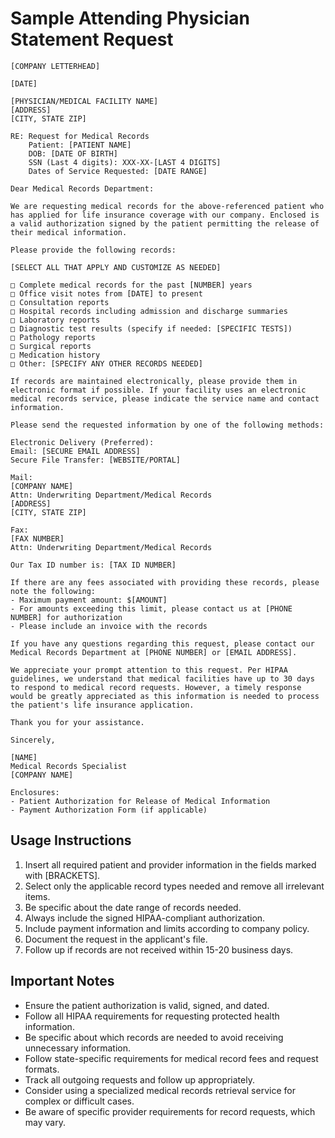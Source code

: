 # Sample Attending Physician Statement Request

```
[COMPANY LETTERHEAD]

[DATE]

[PHYSICIAN/MEDICAL FACILITY NAME]
[ADDRESS]
[CITY, STATE ZIP]

RE: Request for Medical Records
    Patient: [PATIENT NAME]
    DOB: [DATE OF BIRTH]
    SSN (Last 4 digits): XXX-XX-[LAST 4 DIGITS]
    Dates of Service Requested: [DATE RANGE]

Dear Medical Records Department:

We are requesting medical records for the above-referenced patient who has applied for life insurance coverage with our company. Enclosed is a valid authorization signed by the patient permitting the release of their medical information.

Please provide the following records:

[SELECT ALL THAT APPLY AND CUSTOMIZE AS NEEDED]

□ Complete medical records for the past [NUMBER] years
□ Office visit notes from [DATE] to present
□ Consultation reports
□ Hospital records including admission and discharge summaries
□ Laboratory reports
□ Diagnostic test results (specify if needed: [SPECIFIC TESTS])
□ Pathology reports
□ Surgical reports
□ Medication history
□ Other: [SPECIFY ANY OTHER RECORDS NEEDED]

If records are maintained electronically, please provide them in electronic format if possible. If your facility uses an electronic medical records service, please indicate the service name and contact information.

Please send the requested information by one of the following methods:

Electronic Delivery (Preferred):
Email: [SECURE EMAIL ADDRESS]
Secure File Transfer: [WEBSITE/PORTAL]

Mail:
[COMPANY NAME]
Attn: Underwriting Department/Medical Records
[ADDRESS]
[CITY, STATE ZIP]

Fax:
[FAX NUMBER]
Attn: Underwriting Department/Medical Records

Our Tax ID number is: [TAX ID NUMBER]

If there are any fees associated with providing these records, please note the following:
- Maximum payment amount: $[AMOUNT]
- For amounts exceeding this limit, please contact us at [PHONE NUMBER] for authorization
- Please include an invoice with the records

If you have any questions regarding this request, please contact our Medical Records Department at [PHONE NUMBER] or [EMAIL ADDRESS].

We appreciate your prompt attention to this request. Per HIPAA guidelines, we understand that medical facilities have up to 30 days to respond to medical record requests. However, a timely response would be greatly appreciated as this information is needed to process the patient's life insurance application.

Thank you for your assistance.

Sincerely,

[NAME]
Medical Records Specialist
[COMPANY NAME]

Enclosures:
- Patient Authorization for Release of Medical Information
- Payment Authorization Form (if applicable)
```

## Usage Instructions

1. Insert all required patient and provider information in the fields marked with [BRACKETS].
2. Select only the applicable record types needed and remove all irrelevant items.
3. Be specific about the date range of records needed.
4. Always include the signed HIPAA-compliant authorization.
5. Include payment information and limits according to company policy.
6. Document the request in the applicant's file.
7. Follow up if records are not received within 15-20 business days.

## Important Notes

- Ensure the patient authorization is valid, signed, and dated.
- Follow all HIPAA requirements for requesting protected health information.
- Be specific about which records are needed to avoid receiving unnecessary information.
- Follow state-specific requirements for medical record fees and request formats.
- Track all outgoing requests and follow up appropriately.
- Consider using a specialized medical records retrieval service for complex or difficult cases.
- Be aware of specific provider requirements for record requests, which may vary. 